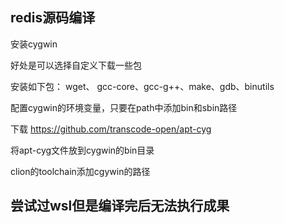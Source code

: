 ## redis源码编译
安装cygwin

好处是可以选择自定义下载一些包

安装如下包：
wget、 gcc-core、gcc-g++、make、gdb、binutils

配置cygwin的环境变量，只要在path中添加bin和sbin路径

下载
https://github.com/transcode-open/apt-cyg

将apt-cyg文件放到cygwin的bin目录


clion的toolchain添加cgywin的路径



## 尝试过wsl但是编译完后无法执行成果
